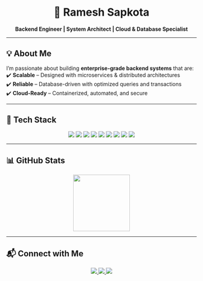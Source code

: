 <h1 align="center">👋 Ramesh Sapkota</h1>  
<p align="center">
  <b>Backend Engineer | System Architect | Cloud & Database Specialist</b>  
</p>  

---

## 💡 About Me  
I’m passionate about building **enterprise-grade backend systems** that are:  
✔️ **Scalable** – Designed with microservices & distributed architectures  
✔️ **Reliable** – Database-driven with optimized queries and transactions  
✔️ **Cloud-Ready** – Containerized, automated, and secure  

---

## 🚀 Tech Stack  
<p align="center">
  <img src="https://img.shields.io/badge/Java-007396?style=for-the-badge&logo=java&logoColor=white" />
  <img src="https://img.shields.io/badge/SpringBoot-6DB33F?style=for-the-badge&logo=springboot&logoColor=white" />
  <img src="https://img.shields.io/badge/Python-3776AB?style=for-the-badge&logo=python&logoColor=white" />
  <img src="https://img.shields.io/badge/PostgreSQL-316192?style=for-the-badge&logo=postgresql&logoColor=white" />
  <img src="https://img.shields.io/badge/MySQL-4479A1?style=for-the-badge&logo=mysql&logoColor=white" />
  <img src="https://img.shields.io/badge/MongoDB-4EA94B?style=for-the-badge&logo=mongodb&logoColor=white" />
  <img src="https://img.shields.io/badge/Docker-2496ED?style=for-the-badge&logo=docker&logoColor=white" />
  <img src="https://img.shields.io/badge/Kubernetes-326CE5?style=for-the-badge&logo=kubernetes&logoColor=white" />
  <img src="https://img.shields.io/badge/AWS-232F3E?style=for-the-badge&logo=amazonaws&logoColor=white" />
</p>  

---

## 📊 GitHub Stats  
<p align="center">
  <img src="https://github-readme-streak-stats.herokuapp.com/?user=rameshsapkota900&theme=tokyonight&hide_border=true" height="150" />
</p>  

---

## 📬 Connect with Me  
<p align="center">
  <a href="https://www.linkedin.com/in/ramesh-sapkota-3aa24b329/">
    <img src="https://img.shields.io/badge/LinkedIn-0A66C2?style=for-the-badge&logo=linkedin&logoColor=white" />
  </a>
  <a href="https://github.com/rameshsapkota900">
    <img src="https://img.shields.io/badge/GitHub-181717?style=for-the-badge&logo=github&logoColor=white" />
  </a>
  <a href="mailto:rameshsapkota900@gmail.com">
    <img src="https://img.shields.io/badge/Email-D14836?style=for-the-badge&logo=gmail&logoColor=white" />
  </a>
</p>  
